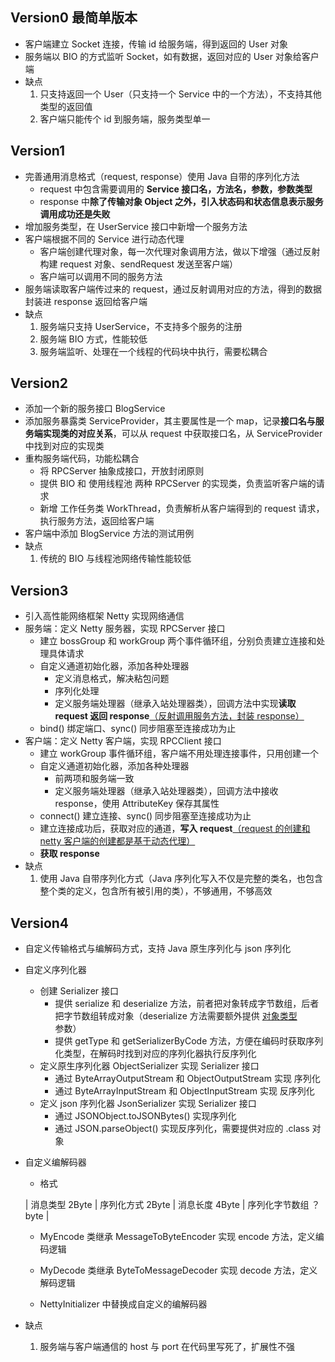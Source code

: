 ## Version0 最简单版本

- 客户端建立 Socket 连接，传输 id 给服务端，得到返回的 User 对象
- 服务端以 BIO 的方式监听 Socket，如有数据，返回对应的 User 对象给客户端
- 缺点
  1. 只支持返回一个 User（只支持一个 Service 中的一个方法），不支持其他类型的返回值
  2. 客户端只能传个 id 到服务端，服务类型单一



## Version1

- 完善通用消息格式（request, response）使用 Java 自带的序列化方法
  - request 中包含需要调用的 **Service 接口名，方法名，参数，参数类型**
  - response 中**除了传输对象 Object 之外，引入状态码和状态信息表示服务调用成功还是失败**
- 增加服务类型，在 UserService 接口中新增一个服务方法
- 客户端根据不同的 Service 进行动态代理
  - 客户端创建代理对象，每一次代理对象调用方法，做以下增强（通过反射构建 request 对象、sendRequest 发送至客户端）
  - 客户端可以调用不同的服务方法
- 服务端读取客户端传过来的 request，通过反射调用对应的方法，得到的数据封装进 response 返回给客户端
- 缺点
  1. 服务端只支持 UserService，不支持多个服务的注册
  2. 服务端 BIO 方式，性能较低
  3. 服务端监听、处理在一个线程的代码块中执行，需要松耦合



## Version2

- 添加一个新的服务接口 BlogService
- 添加服务暴露类 ServiceProvider，其主要属性是一个 map，记录**接口名与服务端实现类的对应关系**，可以从 request 中获取接口名，从 ServiceProvider 中找到对应的实现类
- 重构服务端代码，功能松耦合
  - 将 RPCServer 抽象成接口，开放封闭原则
  - 提供 BIO 和 使用线程池 两种 RPCServer 的实现类，负责监听客户端的请求
  - 新增 工作任务类 WorkThread，负责解析从客户端得到的 request 请求，执行服务方法，返回给客户端
- 客户端中添加 BlogService 方法的测试用例
- 缺点
  1. 传统的 BIO 与线程池网络传输性能较低



## Version3

- 引入高性能网络框架 Netty 实现网络通信
- 服务端：定义 Netty 服务器，实现 RPCServer 接口
  - 建立 bossGroup 和 workGroup 两个事件循环组，分别负责建立连接和处理具体请求
  - 自定义通道初始化器，添加各种处理器
    - 定义消息格式，解决粘包问题
    - 序列化处理
    - 定义服务端处理器（继承入站处理器类），回调方法中实现**读取 request 返回 response**<u>（反射调用服务方法，封装 response）</u>
  - bind() 绑定端口、sync() 同步阻塞至连接成功为止
- 客户端：定义 Netty 客户端，实现 RPCClient 接口
  - 建立 workGroup 事件循环组，客户端不用处理连接事件，只用创建一个
  - 自定义通道初始化器，添加各种处理器
    - 前两项和服务端一致
    - 定义服务端处理器（继承入站处理器类），回调方法中接收 response，使用 AttributeKey 保存其属性
  - connect() 建立连接、sync() 同步阻塞至连接成功为止
  - 建立连接成功后，获取对应的通道，**写入 request**<u>（request 的创建和 netty 客户端的创建都是基于动态代理）</u>
  - **获取 response**
- 缺点
  1. 使用 Java 自带序列化方式（Java 序列化写入不仅是完整的类名，也包含整个类的定义，包含所有被引用的类），不够通用，不够高效



## Version4

- 自定义传输格式与编解码方式，支持 Java 原生序列化与 json 序列化

- 自定义序列化器

  - 创建 Serializer 接口
    - 提供 serialize 和 deserialize 方法，前者把对象转成字节数组，后者把字节数组转成对象（deserialize 方法需要额外提供 <u>对象类型</u> 参数）
    - 提供 getType 和 getSerializerByCode 方法，方便在编码时获取序列化类型，在解码时找到对应的序列化器执行反序列化
  - 定义原生序列化器 ObjectSerializer 实现 Serializer 接口
    - 通过 ByteArrayOutputStream 和 ObjectOutputStream 实现 序列化
    - 通过 ByteArrayInputStream 和 ObjectInputStream 实现 反序列化
  - 定义 json 序列化器 JsonSerializer 实现 Serializer 接口
    - 通过 JSONObject.toJSONBytes() 实现序列化
    - 通过 JSON.parseObject() 实现反序列化，需要提供对应的 .class 对象

- 自定义编解码器

  - 格式

  | 消息类型 2Byte | 序列化方式 2Byte | 消息长度 4Byte | 序列化字节数组 ？byte |
  - MyEncode 类继承 MessageToByteEncoder 实现 encode 方法，定义编码逻辑
  - MyDecode 类继承 ByteToMessageDecoder 实现 decode 方法，定义解码逻辑

  - NettyInitializer 中替换成自定义的编解码器

- 缺点

  1. 服务端与客户端通信的 host 与 port 在代码里写死了，扩展性不强
